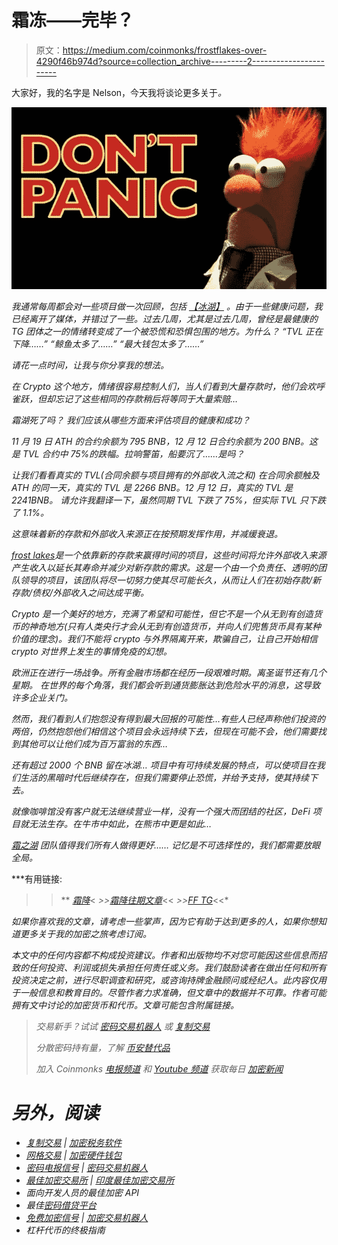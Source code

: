 # 霜冻——完毕？

> 原文：<https://medium.com/coinmonks/frostflakes-over-4290f46b974d?source=collection_archive---------2----------------------->

大家好，我的名字是 Nelson，今天我将谈论更多关于[](https://www.frostflakes.org/?ref=0xFc49434836bfE183a0042B097F993FBe2C46275e)*。*

*![](img/2e7dfd7a2601669431981ffdf2ac6c94.png)*

*我通常每周都会对一些项目做一次回顾，包括 [*【冰湖】*](https://www.frostflakes.org/?ref=0xFc49434836bfE183a0042B097F993FBe2C46275e) 。由于一些健康问题，我已经离开了媒体，并错过了一些。过去几周，尤其是过去几周，曾经是最健康的 TG 团体之一的情绪转变成了一个被恐慌和恐惧包围的地方。为什么？
“TVL 正在下降……”
“鲸鱼太多了……”
“最大钱包太多了……”*

*请花一点时间，让我与你分享我的想法。*

*在 Crypto 这个地方，情绪很容易控制人们，当人们看到大量存款时，他们会欢呼雀跃，但却忘记了这些相同的存款稍后将等同于大量索赔…*

*霜湖死了吗？
我们应该从哪些方面来评估项目的健康和成功？*

*11 月 19 日 ATH 的合约余额为 795 BNB，12 月 12 日合约余额为 200 BNB。这是 TVL 合约中 75%的跌幅。拉响警笛，船要沉了……是吗？*

*让我们看看真实的 TVL(合同余额与项目拥有的外部收入流之和)
在合同余额触及 ATH 的同一天，真实的 TVL 是 2266 BNB。12 月 12 日，真实的 TVL 是 2241BNB。
请允许我翻译一下，虽然同期 TVL 下跌了 75%，但实际 TVL 只下跌了 1.1%。*

*这意味着新的存款和外部收入来源正在按预期发挥作用，并减缓衰退。*

*[*frost lakes*](https://www.frostflakes.org/?ref=0xFc49434836bfE183a0042B097F993FBe2C46275e)是一个依靠新的存款来赢得时间的项目，这些时间将允许外部收入来源产生收入以延长其寿命并减少对新存款的需求。这是一个由一个负责任、透明的团队领导的项目，该团队将尽一切努力使其尽可能长久，从而让人们在初始存款/新存款/债权/外部收入之间达成平衡。*

*Crypto 是一个美好的地方，充满了希望和可能性，但它不是一个从无到有创造货币的神奇地方(只有人类央行才会从无到有创造货币，并向人们兜售货币具有某种价值的理念)。我们不能将 crypto 与外界隔离开来，欺骗自己，让自己开始相信 crypto 对世界上发生的事情免疫的幻想。*

*欧洲正在进行一场战争。所有金融市场都在经历一段艰难时期。离圣诞节还有几个星期。
在世界的每个角落，我们都会听到通货膨胀达到危险水平的消息，这导致许多企业关门。*

*然而，我们看到人们抱怨没有得到最大回报的可能性…有些人已经声称他们投资的两倍，仍然抱怨他们相信这个项目会永远持续下去，但现在可能不会，他们需要找到其他可以让他们成为百万富翁的东西…*

*还有超过 2000 个 BNB 留在冰湖…
项目中有可持续发展的特点，可以使项目在我们生活的黑暗时代后继续存在，但我们需要停止恐慌，并给予支持，使其持续下去。*

*就像咖啡馆没有客户就无法继续营业一样，没有一个强大而团结的社区，DeFi 项目就无法生存。在牛市中如此，在熊市中更是如此…*

*[*霜之湖*](https://www.frostflakes.org/?ref=0xFc49434836bfE183a0042B097F993FBe2C46275e) 团队值得我们所有人做得更好……
记忆是不可选择性的，我们都需要放眼全局。*

***有用链接:
> >** [*霜降*](https://www.frostflakes.org/?ref=0xFc49434836bfE183a0042B097F993FBe2C46275e)< *>>*[*霜降往期文章*](/@Nelson_Crypto_Journey/list/frostflakes-hidden-gem-3d64c5b284e4)<< *>>*[*FF TG*](https://t.me/frostflakes_miner)<<*

*如果你喜欢我的文章，请考虑一些掌声，因为它有助于达到更多的人，如果你想知道更多关于我的加密之旅考虑订阅。*

*本文中的任何内容都不构成投资建议。作者和出版物均不对您可能因这些信息而招致的任何投资、利润或损失承担任何责任或义务。我们鼓励读者在做出任何和所有投资决定之前，进行尽职调查和研究，或咨询持牌金融顾问或经纪人。此内容仅用于一般信息和教育目的。尽管作者力求准确，但文章中的数据并不可靠。作者可能拥有文中讨论的加密货币和代币。文章可能包含附属链接。*

> **交易新手？试试* [*密码交易机器人*](/coinmonks/crypto-trading-bot-c2ffce8acb2a) *或* [*复制交易*](/coinmonks/top-10-crypto-copy-trading-platforms-for-beginners-d0c37c7d698c)*
> 
> **分散密码持有量，了解* [*币安替代品*](https://coincodecap.com/binance-alternatives)*
> 
> **加入 Coinmonks* [*电报频道*](https://t.me/coincodecap) *和* [*Youtube 频道*](https://www.youtube.com/c/coinmonks/videos) *获取每日* [*加密新闻*](http://coincodecap.com/)*

# *另外，阅读*

*   *[复制交易](/coinmonks/top-10-crypto-copy-trading-platforms-for-beginners-d0c37c7d698c) | [加密税务软件](/coinmonks/crypto-tax-software-ed4b4810e338)*
*   *[网格交易](https://coincodecap.com/grid-trading) | [加密硬件钱包](/coinmonks/the-best-cryptocurrency-hardware-wallets-of-2020-e28b1c124069)*
*   *[密码电报信号](/coinmonks/top-3-telegram-channels-for-crypto-traders-in-2021-8385f4411ff4) | [密码交易机器人](/coinmonks/crypto-trading-bot-c2ffce8acb2a)*
*   *[最佳加密交易所](/coinmonks/crypto-exchange-dd2f9d6f3769) | [印度最佳加密交易所](/coinmonks/bitcoin-exchange-in-india-7f1fe79715c9)*
*   *面向开发人员的最佳加密 API*
*   *最佳[密码借贷平台](/coinmonks/top-5-crypto-lending-platforms-in-2020-that-you-need-to-know-a1b675cec3fa)*
*   *[免费加密信号](/coinmonks/free-crypto-signals-48b25e61a8da) | [加密交易机器人](/coinmonks/crypto-trading-bot-c2ffce8acb2a)*
*   *杠杆代币的终极指南*